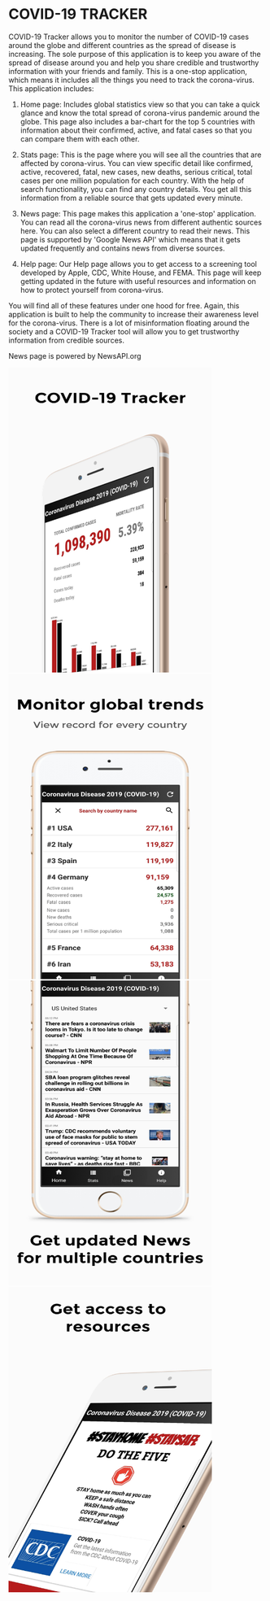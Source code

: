 # COVID-19 TRACKER

COVID-19 Tracker allows you to monitor the number of COVID-19 cases around the globe and different countries as the spread of disease is increasing. The sole purpose of this application is to keep you aware of the spread of disease around you and help you share credible and trustworthy information with your friends and family. This is a one-stop application, which means it includes all the things you need to track the corona-virus. This application includes: 

1. Home page: Includes global statistics view so that you can take a quick glance and know the total spread of corona-virus pandemic around the globe. This page also includes a bar-chart for the top 5 countries with information about their confirmed, active, and fatal cases so that you can compare them with each other. 

2. Stats page: This is the page where you will see all the countries that are affected by corona-virus. You can view specific detail like confirmed, active, recovered, fatal, new cases, new deaths, serious critical, total cases per one million population for each country. With the help of search functionality, you can find any country details. You get all this information from a reliable source that gets updated every minute. 

3. News page: This page makes this application a 'one-stop' application. You can read all the corona-virus news from different authentic sources here. You can also select a different country to read their news. This page is supported by 'Google News API' which means that it gets updated frequently and contains news from diverse sources. 

4. Help page: Our Help page allows you to get access to a screening tool developed by Apple, CDC, White House, and FEMA. This page will keep getting updated in the future with useful resources and information on how to protect yourself from corona-virus. 

You will find all of these features under one hood for free. Again, this application is built to help the community to increase their awareness level for the corona-virus. There is a lot of misinformation floating around the society and a COVID-19 Tracker tool will allow you to get trustworthy information from credible sources.

News page is powered by NewsAPI.org

<div class="row">
  <div class="column">
    <img src="0.jpg" alt="Snow" width="400px" height="600px">
  </div>
  <div class="column">
    <img src="1.jpg" alt="Forest" width="400px" height="600px">
  </div>
  <div class="column">
    <img src="2.jpg" width="400px" height="600px">
  </div>
  <div class="column">
    <img src="4.jpg" width="400px" height="600px">
  </div>
</div>


